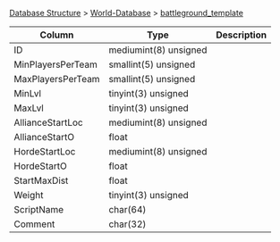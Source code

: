 [Database Structure](Database-Structure) > [World-Database](World-Database) > [battleground_template](battleground_template)

Column | Type | Description
--- | --- | ---
ID | mediumint(8) unsigned | 
MinPlayersPerTeam | smallint(5) unsigned | 
MaxPlayersPerTeam | smallint(5) unsigned | 
MinLvl | tinyint(3) unsigned | 
MaxLvl | tinyint(3) unsigned | 
AllianceStartLoc | mediumint(8) unsigned | 
AllianceStartO | float | 
HordeStartLoc | mediumint(8) unsigned | 
HordeStartO | float | 
StartMaxDist | float | 
Weight | tinyint(3) unsigned | 
ScriptName | char(64) | 
Comment | char(32) | 
